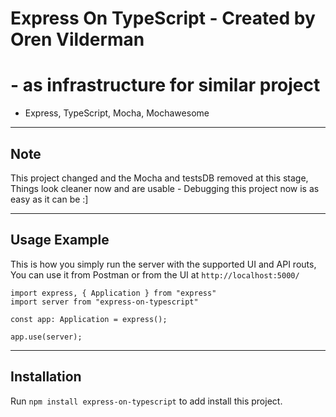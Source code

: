 # Express On TypeScript - Created by Oren Vilderman  
# - as infrastructure for similar project
* Express, TypeScript, Mocha, Mochawesome


---

## Note
This project changed and the Mocha and testsDB removed at this stage,  
Things look cleaner now and are usable - Debugging this project now is as easy as it can be :]

---

## Usage Example

This is how you simply run the server with the supported UI and API routs,  
You can use it from Postman or from the UI at `http://localhost:5000/`

```
import express, { Application } from "express"
import server from "express-on-typescript"

const app: Application = express();

app.use(server);
```

---


## Installation
Run `npm install express-on-typescript` to add install this project.
